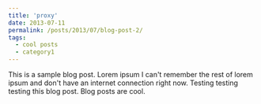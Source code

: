 ```yaml
---
title: 'proxy'
date: 2013-07-11
permalink: /posts/2013/07/blog-post-2/
tags:
  - cool posts
  - category1
---
```


This is a sample blog post. Lorem ipsum I can't remember the rest of lorem ipsum and don't have an internet connection right now. Testing testing testing this blog post. Blog posts are cool. 
